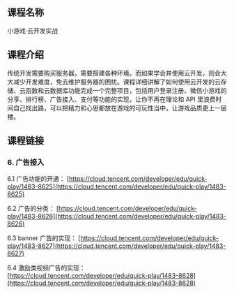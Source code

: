 ## 课程名称

小游戏·云开发实战

## 课程介绍

传统开发需要购买服务器，需要搭建各种环境。而如果学会并使用云开发，则会大大减少开发难度，免去维护服务器的困扰。课程详细讲解了如何使用云开发的云存储、云函数和云数据库功能完成一个完整项目，包括用户登录注册、微信小游戏的分享、排行榜、广告接入、支付等功能的实现，让你不再在理论和 API 里浪费时间自己找出路，可以把精力和心思都放在游戏的可玩性当中，让游戏品质更上一层楼。

## 课程链接

### 6. 广告接入

6.1 广告功能的开通：
[https://cloud.tencent.com/developer/edu/quick-play/1483-8625](https://cloud.tencent.com/developer/edu/quick-play/1483-8625)

6.2 广告的分类：
[https://cloud.tencent.com/developer/edu/quick-play/1483-8626](https://cloud.tencent.com/developer/edu/quick-play/1483-8626)

6.3 banner 广告的实现：
[https://cloud.tencent.com/developer/edu/quick-play/1483-8627](https://cloud.tencent.com/developer/edu/quick-play/1483-8627)

6.4 激励类视频广告的实现：
[https://cloud.tencent.com/developer/edu/quick-play/1483-8628](https://cloud.tencent.com/developer/edu/quick-play/1483-8628)
